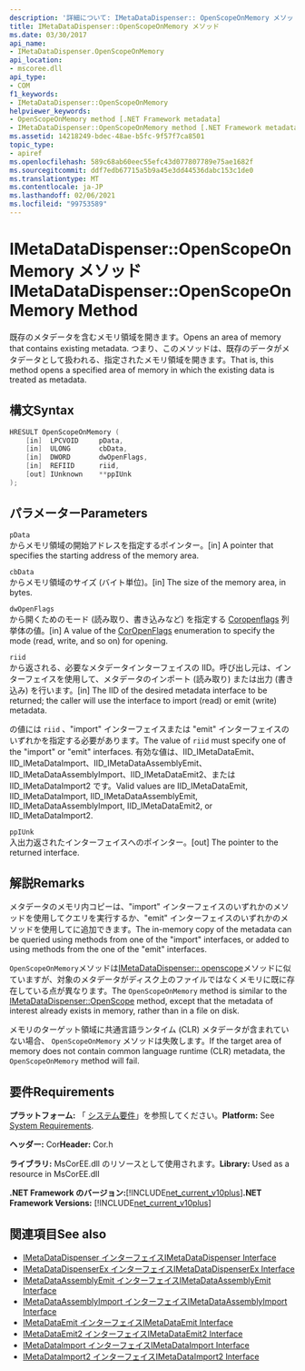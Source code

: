 ```yaml
---
description: '詳細について: IMetaDataDispenser:: OpenScopeOnMemory メソッド'
title: IMetaDataDispenser::OpenScopeOnMemory メソッド
ms.date: 03/30/2017
api_name:
- IMetaDataDispenser.OpenScopeOnMemory
api_location:
- mscoree.dll
api_type:
- COM
f1_keywords:
- IMetaDataDispenser::OpenScopeOnMemory
helpviewer_keywords:
- OpenScopeOnMemory method [.NET Framework metadata]
- IMetaDataDispenser::OpenScopeOnMemory method [.NET Framework metadata]
ms.assetid: 14218249-bdec-48ae-b5fc-9f57f7ca8501
topic_type:
- apiref
ms.openlocfilehash: 589c68ab60eec55efc43d077807789e75ae1682f
ms.sourcegitcommit: ddf7edb67715a5b9a45e3dd44536dabc153c1de0
ms.translationtype: MT
ms.contentlocale: ja-JP
ms.lasthandoff: 02/06/2021
ms.locfileid: "99753589"
---
```

# <a name="imetadatadispenseropenscopeonmemory-method"></a><span data-ttu-id="2a87d-103">IMetaDataDispenser::OpenScopeOnMemory メソッド</span><span class="sxs-lookup"><span data-stu-id="2a87d-103">IMetaDataDispenser::OpenScopeOnMemory Method</span></span>

<span data-ttu-id="2a87d-104">既存のメタデータを含むメモリ領域を開きます。</span><span class="sxs-lookup"><span data-stu-id="2a87d-104">Opens an area of memory that contains existing metadata.</span></span> <span data-ttu-id="2a87d-105">つまり、このメソッドは、既存のデータがメタデータとして扱われる、指定されたメモリ領域を開きます。</span><span class="sxs-lookup"><span data-stu-id="2a87d-105">That is, this method opens a specified area of memory in which the existing data is treated as metadata.</span></span>  
  
## <a name="syntax"></a><span data-ttu-id="2a87d-106">構文</span><span class="sxs-lookup"><span data-stu-id="2a87d-106">Syntax</span></span>  
  
```cpp  
HRESULT OpenScopeOnMemory (  
    [in]  LPCVOID     pData,
    [in]  ULONG       cbData,
    [in]  DWORD       dwOpenFlags,
    [in]  REFIID      riid,
    [out] IUnknown    **ppIUnk  
);  
```  
  
## <a name="parameters"></a><span data-ttu-id="2a87d-107">パラメーター</span><span class="sxs-lookup"><span data-stu-id="2a87d-107">Parameters</span></span>  

 `pData`  
 <span data-ttu-id="2a87d-108">からメモリ領域の開始アドレスを指定するポインター。</span><span class="sxs-lookup"><span data-stu-id="2a87d-108">[in] A pointer that specifies the starting address of the memory area.</span></span>  
  
 `cbData`  
 <span data-ttu-id="2a87d-109">からメモリ領域のサイズ (バイト単位)。</span><span class="sxs-lookup"><span data-stu-id="2a87d-109">[in] The size of the memory area, in bytes.</span></span>  
  
 `dwOpenFlags`  
 <span data-ttu-id="2a87d-110">から開くためのモード (読み取り、書き込みなど) を指定する [Coropenflags](coropenflags-enumeration.md) 列挙体の値。</span><span class="sxs-lookup"><span data-stu-id="2a87d-110">[in] A value of the [CorOpenFlags](coropenflags-enumeration.md) enumeration to specify the mode (read, write, and so on) for opening.</span></span>  
  
 `riid`  
 <span data-ttu-id="2a87d-111">から返される、必要なメタデータインターフェイスの IID。呼び出し元は、インターフェイスを使用して、メタデータのインポート (読み取り) または出力 (書き込み) を行います。</span><span class="sxs-lookup"><span data-stu-id="2a87d-111">[in] The IID of the desired metadata interface to be returned; the caller will use the interface to import (read) or emit (write) metadata.</span></span>  
  
 <span data-ttu-id="2a87d-112">の値には `riid` 、"import" インターフェイスまたは "emit" インターフェイスのいずれかを指定する必要があります。</span><span class="sxs-lookup"><span data-stu-id="2a87d-112">The value of `riid` must specify one of the "import" or "emit" interfaces.</span></span> <span data-ttu-id="2a87d-113">有効な値は、IID_IMetaDataEmit、IID_IMetaDataImport、IID_IMetaDataAssemblyEmit、IID_IMetaDataAssemblyImport、IID_IMetaDataEmit2、または IID_IMetaDataImport2 です。</span><span class="sxs-lookup"><span data-stu-id="2a87d-113">Valid values are IID_IMetaDataEmit, IID_IMetaDataImport, IID_IMetaDataAssemblyEmit, IID_IMetaDataAssemblyImport, IID_IMetaDataEmit2, or IID_IMetaDataImport2.</span></span>  
  
 `ppIUnk`  
 <span data-ttu-id="2a87d-114">入出力返されたインターフェイスへのポインター。</span><span class="sxs-lookup"><span data-stu-id="2a87d-114">[out] The pointer to the returned interface.</span></span>  
  
## <a name="remarks"></a><span data-ttu-id="2a87d-115">解説</span><span class="sxs-lookup"><span data-stu-id="2a87d-115">Remarks</span></span>  

 <span data-ttu-id="2a87d-116">メタデータのメモリ内コピーは、"import" インターフェイスのいずれかのメソッドを使用してクエリを実行するか、"emit" インターフェイスのいずれかのメソッドを使用してに追加できます。</span><span class="sxs-lookup"><span data-stu-id="2a87d-116">The in-memory copy of the metadata can be queried using methods from one of the "import" interfaces, or added to using methods from the one of the "emit" interfaces.</span></span>  
  
 <span data-ttu-id="2a87d-117">`OpenScopeOnMemory`メソッドは[IMetaDataDispenser:: openscope](imetadatadispenser-openscope-method.md)メソッドに似ていますが、対象のメタデータがディスク上のファイルではなくメモリに既に存在している点が異なります。</span><span class="sxs-lookup"><span data-stu-id="2a87d-117">The `OpenScopeOnMemory` method is similar to the [IMetaDataDispenser::OpenScope](imetadatadispenser-openscope-method.md) method, except that the metadata of interest already exists in memory, rather than in a file on disk.</span></span>  
  
 <span data-ttu-id="2a87d-118">メモリのターゲット領域に共通言語ランタイム (CLR) メタデータが含まれていない場合、 `OpenScopeOnMemory` メソッドは失敗します。</span><span class="sxs-lookup"><span data-stu-id="2a87d-118">If the target area of memory does not contain common language runtime (CLR) metadata, the `OpenScopeOnMemory` method will fail.</span></span>  
  
## <a name="requirements"></a><span data-ttu-id="2a87d-119">要件</span><span class="sxs-lookup"><span data-stu-id="2a87d-119">Requirements</span></span>  

 <span data-ttu-id="2a87d-120">**プラットフォーム:** 「 [システム要件](../../get-started/system-requirements.md)」を参照してください。</span><span class="sxs-lookup"><span data-stu-id="2a87d-120">**Platform:** See [System Requirements](../../get-started/system-requirements.md).</span></span>  
  
 <span data-ttu-id="2a87d-121">**ヘッダー:** Cor</span><span class="sxs-lookup"><span data-stu-id="2a87d-121">**Header:** Cor.h</span></span>  
  
 <span data-ttu-id="2a87d-122">**ライブラリ:** MsCorEE.dll のリソースとして使用されます。</span><span class="sxs-lookup"><span data-stu-id="2a87d-122">**Library:** Used as a resource in MsCorEE.dll</span></span>  
  
 <span data-ttu-id="2a87d-123">**.NET Framework のバージョン:**[!INCLUDE[net_current_v10plus](../../../../includes/net-current-v10plus-md.md)]</span><span class="sxs-lookup"><span data-stu-id="2a87d-123">**.NET Framework Versions:** [!INCLUDE[net_current_v10plus](../../../../includes/net-current-v10plus-md.md)]</span></span>  
  
## <a name="see-also"></a><span data-ttu-id="2a87d-124">関連項目</span><span class="sxs-lookup"><span data-stu-id="2a87d-124">See also</span></span>

- [<span data-ttu-id="2a87d-125">IMetaDataDispenser インターフェイス</span><span class="sxs-lookup"><span data-stu-id="2a87d-125">IMetaDataDispenser Interface</span></span>](imetadatadispenser-interface.md)
- [<span data-ttu-id="2a87d-126">IMetaDataDispenserEx インターフェイス</span><span class="sxs-lookup"><span data-stu-id="2a87d-126">IMetaDataDispenserEx Interface</span></span>](imetadatadispenserex-interface.md)
- [<span data-ttu-id="2a87d-127">IMetaDataAssemblyEmit インターフェイス</span><span class="sxs-lookup"><span data-stu-id="2a87d-127">IMetaDataAssemblyEmit Interface</span></span>](imetadataassemblyemit-interface.md)
- [<span data-ttu-id="2a87d-128">IMetaDataAssemblyImport インターフェイス</span><span class="sxs-lookup"><span data-stu-id="2a87d-128">IMetaDataAssemblyImport Interface</span></span>](imetadataassemblyimport-interface.md)
- [<span data-ttu-id="2a87d-129">IMetaDataEmit インターフェイス</span><span class="sxs-lookup"><span data-stu-id="2a87d-129">IMetaDataEmit Interface</span></span>](imetadataemit-interface.md)
- [<span data-ttu-id="2a87d-130">IMetaDataEmit2 インターフェイス</span><span class="sxs-lookup"><span data-stu-id="2a87d-130">IMetaDataEmit2 Interface</span></span>](imetadataemit2-interface.md)
- [<span data-ttu-id="2a87d-131">IMetaDataImport インターフェイス</span><span class="sxs-lookup"><span data-stu-id="2a87d-131">IMetaDataImport Interface</span></span>](imetadataimport-interface.md)
- [<span data-ttu-id="2a87d-132">IMetaDataImport2 インターフェイス</span><span class="sxs-lookup"><span data-stu-id="2a87d-132">IMetaDataImport2 Interface</span></span>](imetadataimport2-interface.md)
